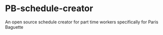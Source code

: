 # PB-schedule-creator
An open source schedule creator for part time workers specifically for Paris Baguette
